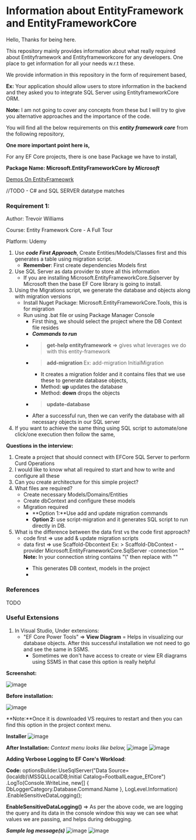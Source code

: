 # Information about EntityFramework and EntityFrameworkCore
Hello, Thanks for being here.

This repository mainly provides information about what really required about Entityframework and Entityframeworkcore for any developers. One place to get information for all your needs w.r.t these.

We provide information in this repository in the form of requirement based,

**Ex:** Your application should allow users to store information in the backend and they asked you to integrate SQL Server using EntityframeworkCore ORM.

**Note:** I am not going to cover any concepts from these but I will try to give you alternative approaches and the importance of the code.

You will find all the below requirements on this _**entity framework core**_ from the following repository,

**One more important point here is,**

For any EF Core projects, there is one base Package we have to install,

**Package Name: Microsoft.EntityFrameworkCore by _Microsoft_**

[Demos On EntityFrameowrk](https://github.com/nuthanm/EntityFrameworkCoreDemos)

//TODO - C# and SQL SERVER datatype matches

### **Requirement 1:** 
Author: Trevoir Williams

Course: Entity Framework Core - A Full Tour

Platform: Udemy

1. Use _**code First Approach**_, Create Entities/Models/Classes first and this generates a table using migration script.
   - **Remember**: First create dependencies Models first
2. Use SQL Server as data provider to store all this information
   - If you are installing Microsoft.EntityFrameworkCore.Sqlserver by Microsoft then the base EF Core library is going to install.
3. Using the Migrations script, we generate the database and objects along with migration versions
   - Install Nuget Package: Microsoft.EntityFrameworkCore.Tools, this is for migration
   - Run using .bat file or using Package Manager Console
     - First thing, we should select the project where the DB Context file resides
     - _**Commands to run**_
     - > **get-help entityframework** => gives what leverages we do with this entity-framework
     - > **add-migration <NameOftheMigration>** Ex: add-migration InitialMigration
       - It creates a migration folder and it contains files that we use these to generate database objects,
       - Method: **up** updates the database
       - Method: **down** drops the objects
     - > **update-database**
     - After a successful run, then we can verify the database with all necessary objects in our SQL server
  4. If you want to achieve the same thing using SQL script to automate/one click/one execution then follow the same,


**Questions in the interview:**

1. Create a project that should connect with EFCore SQL Server to perform Curd Operations
2. I would like to know what all required to start and how to write and configure all these
3. Can you create architecture for this simple project?
4. What files are required?
   - Create necessary Models/Domains/Entities
   - Create dbContext and configure these models
   - Migration required
     - **Option 1:**Use add and update migration commands
     - **Option 2:** use script-migration and it generates SQL script to run directly in DB.
5. What is the difference between the data first vs the code first approach?
   - code first => use add & update migration scripts
   - data first => use Scaffold-Dbcontext
     Ex: > Scaffold-DbContext -provider Microsoft.EntityFrameworkCore.SqlServer -connection "<DBConnectionString>"
     **Note:** In your connection string contains "\\" then replace with "\"
     - This generates DB context, models in the project
     - 


### References
TODO

### Useful Extensions
1. In Visual Studio, Under extensions:
   - "EF Core Power Tools" => **View Diagram** = Helps in visualizing our database objects. After this successful installation we not need to go and see the same in SSMS.
      - Sometimes we don't have access to create or view ER diagrams using SSMS in that case this option is really helpful
        
**Screenshot:**

![image](https://github.com/nuthanm/Infoaboutentityframework/assets/29816449/6568a81e-4f3a-44e1-883d-a8d4077025d6)

**Before installation:**

![image](https://github.com/nuthanm/Infoaboutentityframework/assets/29816449/567a865e-13d1-4166-8ea9-1ecd15c25a32)

**Note:**Once it is downloaded VS requires to restart and then you can find this option in the project context menu.

**Installer**
![image](https://github.com/nuthanm/Infoaboutentityframework/assets/29816449/82fc175c-4396-478e-a992-547d58070e54)


**After Installation:**
_Context menu looks like below,_
![image](https://github.com/nuthanm/Infoaboutentityframework/assets/29816449/409c8021-4718-4729-bb86-584d711d3b5d)
![image](https://github.com/nuthanm/Infoaboutentityframework/assets/29816449/e175f204-3f06-4590-98b9-1d8928e403b4)



**Adding Verbose Logging to EF Core's Workload**:

**Code:**
optionsBuilder.UseSqlServer("Data Source=(localdb)\\MSSQLLocalDB;Initial Catalog=FootballLeague_EfCore")
              .LogTo(Console.WriteLine, new[] { DbLoggerCategory.Database.Command.Name }, LogLevel.Information)
              .EnableSensitiveDataLogging();
              
**EnableSensitiveDataLogging()** => As per the above code, we are logging the query and its data in the console window this way we can see what values we are passing, and helps during debugging.

_**Sample log message(s)**_
![image](https://github.com/nuthanm/Infoaboutentityframework/assets/29816449/4a23ddbc-a62e-497d-8d24-ea9c0d26f91e)
![image](https://github.com/nuthanm/Infoaboutentityframework/assets/29816449/15672564-7a5b-4136-90ce-1807f0a0ae08)



  
